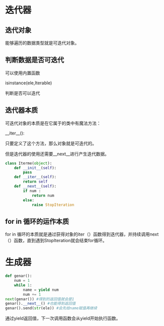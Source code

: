# 迭代器

## 迭代对象

能够遍历的数据类型就是可迭代对象。

## 判断数据是否可迭代

可以使用内置函数

isinstance(ele,Iterable)

判断是否可以迭代

## 迭代器本质

可迭代对象的本质是在它属于的类中有魔法方法：

__iter\_\_():

只要定义了这个方法，那么对象就是可迭代的。

但是迭代器的使用还需要__next\_\_进行产生迭代数据。

```python
class Iterme(object):
    def __init__(self):
        pass
    def __iter__(self):
        return self
    def __next__(self):
        if num : 
            return num
        else:
            raise StopIteration
```



## for in 循环的运作本质

for in 循环的本质就是通过获得对象的iter（）函数得到迭代器，并持续调用next（）函数，直到遇到StopIteration就会结束for循环。

# 生成器

```python
def genar():
    num = 1
    while 1:
        name = yield num
        num += 1
next(genar()) #得到的返回值就会是1
genar().__next__() #也能得到返回值
genar().send(str(ele)) #会先给name赋值再继续
```

通过yield返回值，下一次调用函数会从yield开始执行函数。

